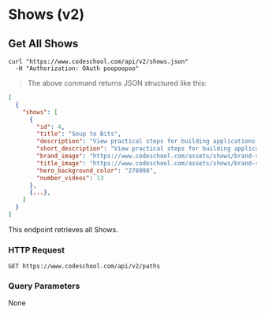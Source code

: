 # Shows (v2)

## Get All Shows

```shell
curl "https://www.codeschool.com/api/v2/shows.json"
  -H "Authorization: OAuth poopoopoo"
```

> The above command returns JSON structured like this:

```json
[
  {
    "shows": [
      {
        "id": 4,
        "title": "Soup to Bits",
        "description": "View practical steps for building applications following a Code School course. ",
        "short_description": "View practical steps for building applications following a Code School course. ",
        "brand_image": "https://www.codeschool.com/assets/shows/brand-soup-to-bits-d9906658736cb6e0aa3cdc14a8448634.svg",
        "title_image": "https://www.codeschool.com/assets/shows/brand-soup-to-bits-d9906658736cb6e0aa3cdc14a8448634.svg",
        "hero_background_color": "278998",
        "number_videos": 13
      },
      {...},
    ]
  }
]
```

This endpoint retrieves all Shows.

### HTTP Request

`GET https://www.codeschool.com/api/v2/paths`

### Query Parameters

None
